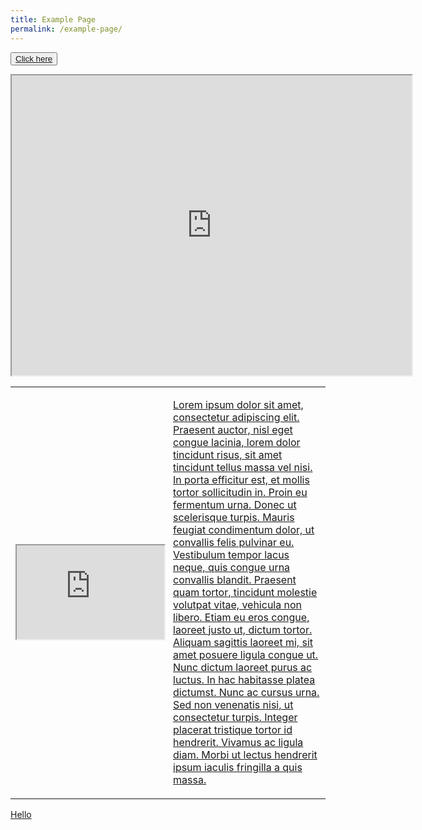 ```yaml
---
title: Example Page
permalink: /example-page/
---
```

<button><a href="#anchor">Click here</a></button><a href="#anchor">
	
<iframe src="https://www.google.com/maps/d/u/0/embed?mid=14hsgHjAUWx0JlPpawtEjUn3zGaWoG6c&amp;ehbc=2E312F" width="640" height="480"></iframe>

<table width="100%">
<tbody><tr>
<td width="50%" style="text-align:center"><iframe height="auto" width="100%" src="https://player.vimeo.com/video/144952248?h=f60c4e1a56" title="vimeo-player"></iframe></td>
	<td width="auto" style="text-align:left">  

Lorem ipsum dolor sit amet, consectetur adipiscing elit. Praesent auctor, nisl eget congue lacinia, lorem dolor tincidunt risus, sit amet tincidunt tellus massa vel nisi. In porta efficitur est, et mollis tortor sollicitudin in. Proin eu fermentum urna. Donec ut scelerisque turpis. Mauris feugiat condimentum dolor, ut convallis felis pulvinar eu. Vestibulum tempor lacus neque, quis congue urna convallis blandit. Praesent quam tortor, tincidunt molestie volutpat vitae, vehicula non libero. Etiam eu eros congue, laoreet justo ut, dictum tortor. Aliquam sagittis laoreet mi, sit amet posuere ligula congue ut. Nunc dictum laoreet purus ac luctus. In hac habitasse platea dictumst. Nunc ac cursus urna. Sed non venenatis nisi, ut consectetur turpis. Integer placerat tristique tortor id hendrerit. Vivamus ac ligula diam. Morbi ut lectus hendrerit ipsum iaculis fringilla a quis massa.</td></tr></tbody></table>


<p id="anchor">Hello</p></a>